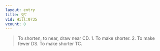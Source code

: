 ```yaml
---
layout: entry
title: སྟུང་
vid: Hill:0735
vcount: 0
---
```

> To shorten, to near, draw near CD\. 1\. To make shorter\. 2\. To make fewer DS\. To make shorter TC\.


